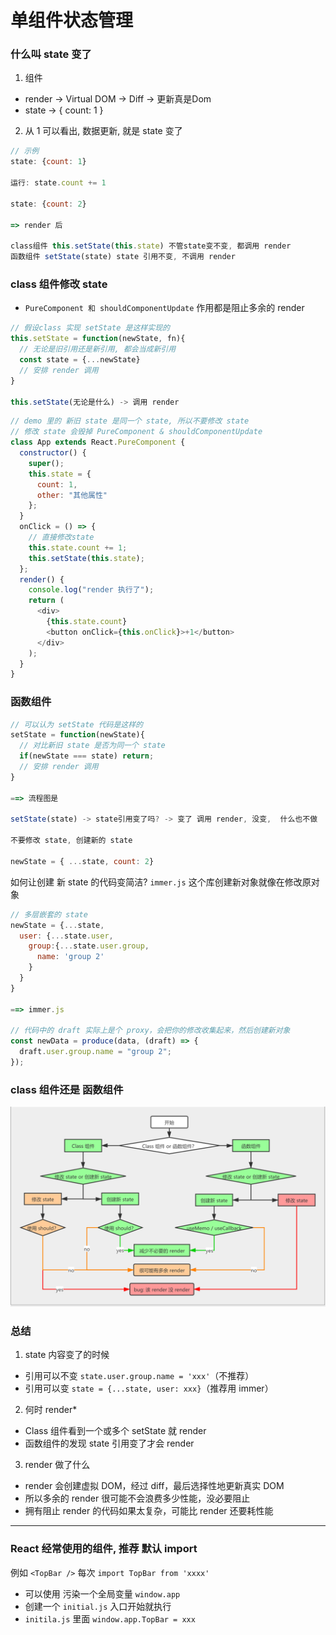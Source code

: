 # 单组件状态管理

### 什么叫 state 变了
1. 组件
  - render -> Virtual DOM -> Diff -> 更新真是Dom
  - state -> { count: 1 }
2. 从 1 可以看出, 数据更新, 就是 state 变了

```js
// 示例
state: {count: 1}

运行: state.count += 1

state: {count: 2}

=> render 后

class组件 this.setState(this.state) 不管state变不变, 都调用 render
函数组件 setState(state) state 引用不变, 不调用 render
```

### class 组件修改 state
- `PureComponent 和 shouldComponentUpdate` 作用都是阻止多余的 render
```js
// 假设class 实现 setState 是这样实现的
this.setState = function(newState, fn){
  // 无论是旧引用还是新引用, 都会当成新引用 
  const state = {...newState}
  // 安排 render 调用
}

this.setState(无论是什么) -> 调用 render
```
```js
// demo 里的 新旧 state 是同一个 state, 所以不要修改 state
// 修改 state 会毁掉 PureComponent & shouldComponentUpdate
class App extends React.PureComponent {
  constructor() {
    super();
    this.state = {
      count: 1,
      other: "其他属性"
    };
  }
  onClick = () => {
    // 直接修改state
    this.state.count += 1;
    this.setState(this.state);
  };
  render() {
    console.log("render 执行了");
    return (
      <div>
        {this.state.count}
        <button onClick={this.onClick}>+1</button>
      </div>
    );
  }
}
```

### 函数组件
```js
// 可以认为 setState 代码是这样的
setState = function(newState){
  // 对比新旧 state 是否为同一个 state
  if(newState === state) return;
  // 安排 render 调用
}

==> 流程图是

setState(state) -> state引用变了吗? -> 变了 调用 render, 没变,  什么也不做

不要修改 state, 创建新的 state

newState = { ...state, count: 2}
```

如何让创建 新 state 的代码变简洁?  `immer.js` 这个库创建新对象就像在修改原对象

```js
// 多层嵌套的 state
newState = {...state,   
  user: {...state.user,
    group:{...state.user.group,
      name: 'group 2'
    }
  }
}

==> immer.js

// 代码中的 draft 实际上是个 proxy，会把你的修改收集起来，然后创建新对象 
const newData = produce(data, (draft) => {
  draft.user.group.name = "group 2";
});

```

### class 组件还是 函数组件
![class组件还是函数组件](./images/classOrFunction.png)


### 总结

1. state 内容变了的时候
  - 引用可以不变 `state.user.group.name = 'xxx'`（不推荐）
  - 引用可以变 `state = {...state, user: xxx}`（推荐用 immer）
2. 何时 render*
  - Class 组件看到一个或多个 setState 就 render
  - 函数组件的发现 state 引用变了才会 render
3. render 做了什么
  - render 会创建虚拟 DOM，经过 diff，最后选择性地更新真实 DOM
  - 所以多余的 render 很可能不会浪费多少性能，没必要阻止
  - 拥有阻止 render 的代码如果太复杂，可能比 render 还要耗性能


---

### React 经常使用的组件, 推荐 默认 import

例如 `<TopBar />` 每次 `import TopBar from 'xxxx'`

- 可以使用 污染一个全局变量 `window.app`
- 创建一个 `initial.js` 入口开始就执行
- `initila.js` 里面 `window.app.TopBar = xxx`
